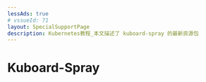 ```yaml
---
lessAds: true
# vssueId: 71
layout: SpecialSupportPage
description: Kubernetes教程_本文描述了 kuboard-spray 的最新资源包
---
```


# Kuboard-Spray

<AdSenseTitle/>

<ClientOnly>
  <KuboardSprayResources/>
</ClientOnly>